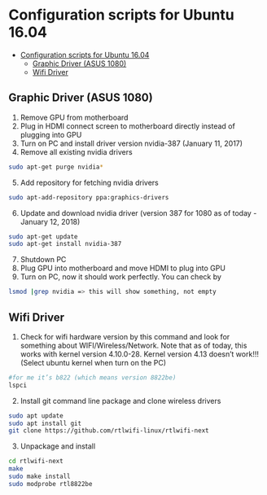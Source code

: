 # Configuration scripts for Ubuntu 16.04 #
- [Configuration scripts for Ubuntu 16.04](#)
	- [Graphic Driver (ASUS 1080)](#)
	- [Wifi Driver](#)

## Graphic Driver (ASUS 1080) ##
1. Remove GPU from motherboard
2. Plug in HDMI connect screen to motherboard directly instead of plugging into GPU
3. Turn on PC and install driver version nvidia-387 (January 11, 2017)
4. Remove all existing nvidia drivers
```bash
sudo apt-get purge nvidia*
```
5. Add repository for fetching nvidia drivers
```bash
sudo apt-add-repository ppa:graphics-drivers
```
6. Update and download nvidia driver (version 387 for 1080 as of today - January 12, 2018)
```bash
sudo apt-get update
sudo apt-get install nvidia-387
```
7. Shutdown PC
8. Plug GPU into motherboard and move HDMI to plug into GPU
9. Turn on PC, now it should work perfectly. You can check by
```bash
lsmod |grep nvidia => this will show something, not empty
```

## Wifi Driver ##
1. Check for wifi hardware version by this command and look for something about WIFI/Wireless/Network. Note that as of today, this works with kernel version 4.10.0-28. Kernel version 4.13 doesn’t work!!! (Select ubuntu kernel when turn on the PC)
```bash
#for me it’s b822 (which means version 8822be)
lspci
```
2. Install git command line package and clone wireless drivers
```bash
sudo apt update
sudo apt install git
git clone https://github.com/rtlwifi-linux/rtlwifi-next
```
3. Unpackage and install
```bash
cd rtlwifi-next
make
sudo make install
sudo modprobe rtl8822be
```